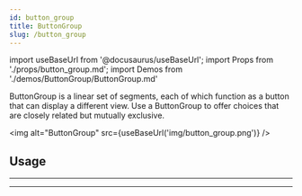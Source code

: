 ```yaml
---
id: button_group
title: ButtonGroup
slug: /button_group
---
```


import useBaseUrl from '@docusaurus/useBaseUrl';
import Props from './props/button_group.md';
import Demos from './demos/ButtonGroup/ButtonGroup.md'

ButtonGroup is a linear set of segments, each of which function as a button that
can display a different view. Use a ButtonGroup to offer choices that are
closely related but mutually exclusive.

<img alt="ButtonGroup" src={useBaseUrl('img/button_group.png')} />

## Usage

<Demos />

---

<Props />

---
